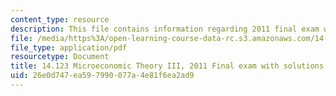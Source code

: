 ```yaml
---
content_type: resource
description: This file contains information regarding 2011 final exam with solutions.
file: /media/https%3A/open-learning-course-data-rc.s3.amazonaws.com/14-123-microeconomic-theory-iii-spring-2015/26e0d747ea597990077a4e81f6ea2ad9_MIT14_123S15_Final2011.pdf
file_type: application/pdf
resourcetype: Document
title: 14.123 Microeconomic Theory III, 2011 Final exam with solutions
uid: 26e0d747-ea59-7990-077a-4e81f6ea2ad9
---
```

